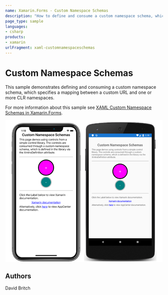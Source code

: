 ```yaml
---
name: Xamarin.Forms - Custom Namespace Schemas
description: "How to define and consume a custom namespace schema, which specifies a mapping between a custom URL and CLR namespaces #ui"
page_type: sample
languages:
- csharp
products:
- xamarin
urlFragment: xaml-customnamespaceschemas
---
```

# Custom Namespace Schemas

This sample demonstrates defining and consuming a custom namespace schema, which specifies a mapping between a custom URL and one or more CLR namespaces.

For more information about this sample see [XAML Custom Namespace Schemas in Xamarin.Forms](https://docs.microsoft.com/xamarin/xamarin-forms/xaml/custom-namespace-schemas/).

![Custom Namespace Schemas application screenshot](Screenshots/01All.png "Custom Namespace Schemas application screenshot")

## Authors

David Britch
